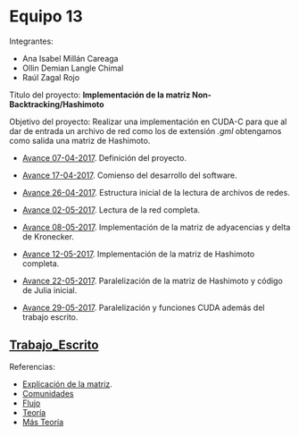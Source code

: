 # Equipo 13

Integrantes:
* Ana Isabel Millán Careaga
* Ollin Demian Langle Chimal
* Raúl Zagal Rojo

Título del proyecto: **Implementación de la matriz Non-Backtracking/Hashimoto**

Objetivo del proyecto: Realizar una implementación en CUDA-C para que al dar de entrada un archivo de red como los de extensión _.gml_ obtengamos como salida una matriz de Hashimoto.

* [Avance 07-04-2017](equipos/equipo_13/avance_07_04_2017). Definición del proyecto. 

* [Avance 17-04-2017](equipos/equipo_13/avance_17_04_2017). Comienso del desarrollo del software.

* [Avance 26-04-2017](equipos/equipo_13/avance_26_04_2017). Estructura inicial de la lectura de archivos de redes.

* [Avance 02-05-2017](equipos/equipo_13/avance_02_05_2017). Lectura de la red completa.

* [Avance 08-05-2017](equipos/equipo_13/avance_08_05_2017). Implementación de la matriz de adyacencias y delta de Kronecker.

* [Avance 12-05-2017](equipos/equipo_13/avance_15_05_2017). Implementación de la matriz de Hashimoto completa.

* [Avance 22-05-2017](equipos/equipo_13/avance_22_05_2017). Paralelización de la matriz de Hashimoto y código de Julia inicial.

* [Avance 29-05-2017](equipos/equipo_13/avance_29_05_2017). Paralelización y funciones CUDA además del trabajo escrito.

[Trabajo_Escrito](equipos/equipo_13/trabajo_escrito/hashimoto_equipo_13.pdfñ)
-

Referencias: 
* [Explicación de la matriz](https://www.quora.com/What-is-an-intuitive-explanation-of-the-Hashimoto-non-backtracking-matrix-and-its-utility-in-network-analysis).
* [Comunidades](https://arxiv.org/pdf/1306.5550.pdf)
* [Flujo](https://arxiv.org/pdf/1308.6494.pdf)
* [Teoría](https://arxiv.org/pdf/0712.0192v1.pdf)
* [Más Teoría](http://iopscience.iop.org/article/10.1209/0295-5075/107/50005/meta)
